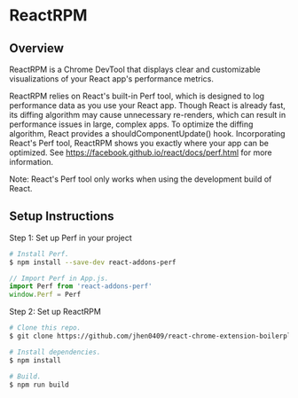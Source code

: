 # ReactRPM

## Overview

ReactRPM is a Chrome DevTool that displays clear and customizable visualizations of your React app's performance metrics.

ReactRPM relies on React's built-in Perf tool, which is designed to log performance data as you use your React app. Though React is already fast, its diffing algorithm may cause unnecessary re-renders, which can result in performance issues in large, complex apps. To optimize the diffing algorithm, React provides a shouldComponentUpdate() hook. Incorporating React's Perf tool, ReactRPM shows you exactly where your app can be optimized. See https://facebook.github.io/react/docs/perf.html for more information.

Note: React's Perf tool only works when using the development build of React.

## Setup Instructions

Step 1: Set up Perf in your project

```bash
# Install Perf.
$ npm install --save-dev react-addons-perf
```
```javascript
// Import Perf in App.js.
import Perf from 'react-addons-perf'
window.Perf = Perf
```

Step 2: Set up ReactRPM

```bash
# Clone this repo.
$ git clone https://github.com/jhen0409/react-chrome-extension-boilerplate.git

# Install dependencies.
$ npm install

# Build.
$ npm run build
```
